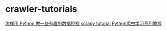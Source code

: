 # crawler-tutorials
[怎样用 Python 做一些有趣的数据挖掘](https://cn.linkedin.com/pulse/%E6%80%8E%E6%A0%B7%E7%94%A8-python-%E5%81%9A%E4%B8%80%E4%BA%9B%E6%9C%89%E8%B6%A3%E7%9A%84%E6%95%B0%E6%8D%AE%E6%8C%96%E6%8E%98-mingke-he)
[scrapy tutorial](https://doc.scrapy.org/en/latest/index.html)
[Python爬虫学习系列教程](http://cuiqingcai.com/1052.html)
